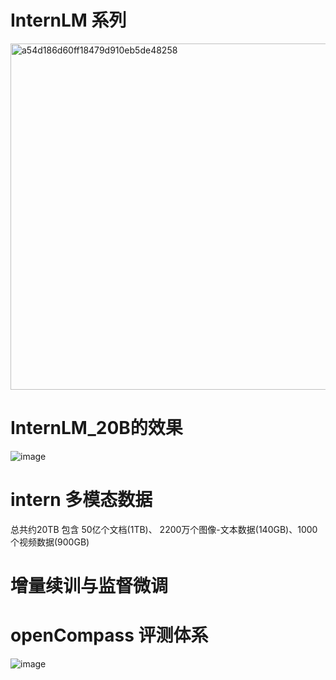 # InternLM 系列

<img width="554" alt="a54d186d60ff18479d910eb5de48258" src="https://github.com/Juanting-Xu/InternLM_notes/assets/36044048/90214fe7-f4d8-4013-a70e-2cf8ff670587">



# InternLM_20B的效果

![image](https://github.com/Juanting-Xu/InternLM_notes/assets/36044048/38ab4b79-3293-40ff-b7c3-745f7c82f793)


# intern 多模态数据
总共约20TB
包含 50亿个文档(1TB)、 2200万个图像-文本数据(140GB)、1000个视频数据(900GB)


# 增量续训与监督微调

# openCompass 评测体系


![image](https://github.com/Juanting-Xu/InternLM_notes/assets/36044048/56726f60-6ada-4bd6-beb8-8d1b973a2931)




